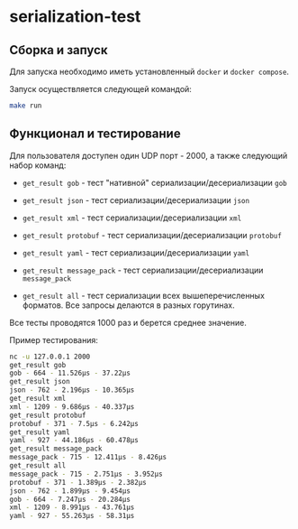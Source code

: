 # serialization-test

## Сборка и запуск

Для запуска необходимо иметь установленный `docker` и `docker compose`.

Запуск осуществляется следующей командой:

```bash
make run
```

## Функционал и тестирование

Для пользователя доступен один UDP порт - 2000, а также следующий набор команд:

- `get_result gob` - тест "нативной" сериализации/десериализации `gob`

- `get_result json` - тест сериализации/десериализации `json`

- `get_result xml` - тест сериализации/десериализации `xml`

- `get_result protobuf` - тест сериализации/десериализации `protobuf`

- `get_result yaml` - тест сериализации/десериализации `yaml`

- `get_result message_pack` - тест сериализации/десериализации `message_pack`

- `get_result all` - тест сериализации всех вышеперечисленных форматов. Все запросы делаются в разных горутинах.

Все тесты проводятся 1000 раз и берется среднее значение.

Пример тестирования:

```bash
nc -u 127.0.0.1 2000
get_result gob
gob - 664 - 11.526µs - 37.22µs
get_result json
json - 762 - 2.196µs - 10.365µs
get_result xml
xml - 1209 - 9.686µs - 40.337µs
get_result protobuf
protobuf - 371 - 7.5µs - 6.242µs
get_result yaml
yaml - 927 - 44.186µs - 60.478µs
get_result message_pack
message_pack - 715 - 12.411µs - 8.426µs
get_result all
message_pack - 715 - 2.751µs - 3.952µs
protobuf - 371 - 1.389µs - 2.382µs
json - 762 - 1.899µs - 9.454µs
gob - 664 - 7.247µs - 20.284µs
xml - 1209 - 8.991µs - 43.761µs
yaml - 927 - 55.263µs - 58.31µs
```
